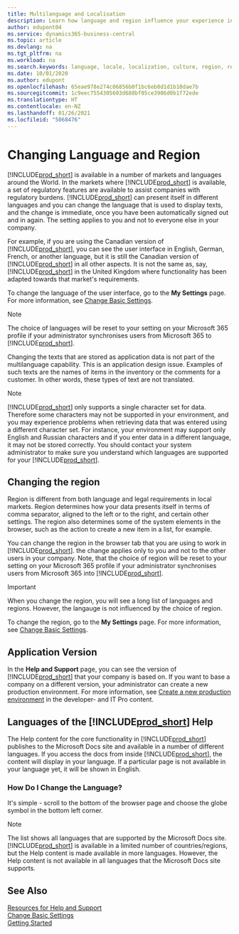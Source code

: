 ```yaml
---
title: Multilanguage and Localisation
description: Learn how language and region influence your experience in Business Central. Change the language of the user interface in My Settings.
author: edupont04
ms.service: dynamics365-business-central
ms.topic: article
ms.devlang: na
ms.tgt_pltfrm: na
ms.workload: na
ms.search.keywords: language, locale, localization, culture, region, regional settings
ms.date: 10/01/2020
ms.author: edupont
ms.openlocfilehash: 65eae978e274c06856b0f1bc6eb8d1d1b10dae7b
ms.sourcegitcommit: 1c9eec7554305603d688bf85ce3986d0b1f72ede
ms.translationtype: HT
ms.contentlocale: en-NZ
ms.lasthandoff: 01/26/2021
ms.locfileid: "5068476"
---
```

# <a name="changing-language-and-region"></a>Changing Language and Region

[!INCLUDE[prod_short](includes/prod_short.md)] is available in a number of markets and languages around the World. In the markets where [!INCLUDE[prod_short](includes/prod_short.md)] is available, a set of regulatory features are available to assist companies with regulatory burdens. [!INCLUDE[prod_short](includes/prod_short.md)] can present itself in different languages and you can change the language that is used to display texts, and the change is immediate, once you have been automatically signed out and in again. The setting applies to you and not to everyone else in your company.  

For example, if you are using the Canadian version of [!INCLUDE[prod_short](includes/prod_short.md)], you can see the user interface in English, German, French, or another language, but it is still the Canadian version of [!INCLUDE[prod_short](includes/prod_short.md)] in all other aspects. It is not the same as, say, [!INCLUDE[prod_short](includes/prod_short.md)] in the United Kingdom where functionality has been adapted towards that market's requirements.  

To change the language of the user interface, go to the **My Settings** page. For more information, see [Change Basic Settings](ui-change-basic-settings.md#language). 

> [!NOTE]  
> The choice of languages will be reset to your setting on your Microsoft 365 profile if your administrator synchronises users from Microsoft 365 to [!INCLUDE[prod_short](includes/prod_short.md)].

Changing the texts that are stored as application data is not part of the multilanguage capability. This is an application design issue. Examples of such texts are the names of items in the inventory or the comments for a customer. In other words, these types of text are not translated.  

> [!NOTE]  
> [!INCLUDE[prod_short](includes/prod_short.md)] only supports a single character set for data. Therefore some characters may not be supported in your environment, and you may experience problems when retrieving data that was entered using a different character set. For instance, your environment may support only English and Russian characters and if you enter data in a different language, it may not be stored correctly. You should contact your system administrator to make sure you understand which languages are supported for your [!INCLUDE[prod_short](includes/prod_short.md)].  

## <a name="changing-the-region"></a>Changing the region
Region is different from both language and legal requirements in local markets. Region determines how your data presents itself in terms of comma separator, aligned to the left or to the right, and certain other settings. The region also determines some of the system elements in the browser, such as the action to create a new item in a list, for example.  

You can change the region in the browser tab that you are using to work in [!INCLUDE[prod_short](includes/prod_short.md)]. the change applies only to you and not to the other users in your company.  Note, that the choice of region will be reset to your setting on your Microsoft 365 profile if your administrator synchronises users from Microsoft 365 into [!INCLUDE[prod_short](includes/prod_short.md)].

> [!IMPORTANT]  
>  When you change the region, you will see a long list of languages and regions. However, the langauge is not influenced by the choice of region.  

To change the region, go to the **My Settings** page. For more information, see [Change Basic Settings](ui-change-basic-settings.md).  

## <a name="application-version"></a>Application Version

In the **Help and Support** page, you can see the version of [!INCLUDE[prod_short](includes/prod_short.md)] that your company is based on. If you want to base a company on a different version, your administrator can create a new production environment. For more information, see [Create a new production environment](/dynamics365/business-central/dev-itpro/administration/tenant-admin-center-environments#create-a-new-production-environment) in the developer- and IT Pro content.  

## <a name="languages-of-the-prod_short-help"></a>Languages of the [!INCLUDE[prod_short](includes/prod_short.md)] Help
The Help content for the core functionality in [!INCLUDE[prod_short](includes/prod_short.md)] publishes to the Microsoft Docs site and available in a number of different languages. If you access the docs from inside [!INCLUDE[prod_short](includes/prod_short.md)], the content will display in your language. If a particular page is not available in your language yet, it will be shown in English.

### <a name="how-do-i-change-the-language"></a>How Do I Change the Language?
It's simple - scroll to the bottom of the browser page and choose the globe symbol in the bottom left corner.

> [!NOTE]  
> The list shows all languages that are supported by the Microsoft Docs site. [!INCLUDE[prod_short](includes/prod_short.md)] is available in a limited number of countries/regions, but the Help content is made available in more languages. However, the Help content is not available in all languages that the Microsoft Docs site supports.

## <a name="see-also"></a>See Also

[Resources for Help and Support](product-help-and-support.md)  
[Change Basic Settings](ui-change-basic-settings.md)  
[Getting Started](product-get-started.md)  
